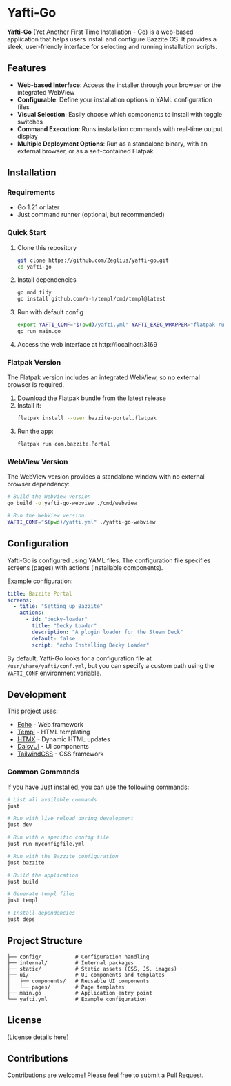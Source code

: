 # Yafti-Go

**Yafti-Go** (Yet Another First Time Installation - Go) is a web-based application that helps users install and configure Bazzite OS. It provides a sleek, user-friendly interface for selecting and running installation scripts.


## Features

- **Web-based Interface**: Access the installer through your browser or the integrated WebView
- **Configurable**: Define your installation options in YAML configuration files
- **Visual Selection**: Easily choose which components to install with toggle switches
- **Command Execution**: Runs installation commands with real-time output display
- **Multiple Deployment Options**: Run as a standalone binary, with an external browser, or as a self-contained Flatpak

## Installation

### Requirements

- Go 1.21 or later
- Just command runner (optional, but recommended)

### Quick Start

1. Clone this repository
   ```bash
   git clone https://github.com/Zeglius/yafti-go.git
   cd yafti-go
   ```

2. Install dependencies
   ```bash
   go mod tidy
   go install github.com/a-h/templ/cmd/templ@latest
   ```

3. Run with default config
   ```bash
   export YAFTI_CONF="$(pwd)/yafti.yml" YAFTI_EXEC_WRAPPER="flatpak run org.mozilla.firefox --kiosk --new-instance %u"
   go run main.go
   ```

4. Access the web interface at http://localhost:3169

### Flatpak Version

The Flatpak version includes an integrated WebView, so no external browser is required.

1. Download the Flatpak bundle from the latest release
2. Install it:
   ```bash
   flatpak install --user bazzite-portal.flatpak
   ```
3. Run the app:
   ```bash
   flatpak run com.bazzite.Portal
   ```

### WebView Version

The WebView version provides a standalone window with no external browser dependency:

```bash
# Build the WebView version
go build -o yafti-go-webview ./cmd/webview

# Run the WebView version
YAFTI_CONF="$(pwd)/yafti.yml" ./yafti-go-webview
```

## Configuration

Yafti-Go is configured using YAML files. The configuration file specifies screens (pages) with actions (installable components).

Example configuration:

```yaml
title: Bazzite Portal
screens:
  - title: "Setting up Bazzite"
    actions:
      - id: "decky-loader"
        title: "Decky Loader"
        description: "A plugin loader for the Steam Deck"
        default: false
        script: "echo Installing Decky Loader"
```

By default, Yafti-Go looks for a configuration file at `/usr/share/yafti/conf.yml`, but you can specify a custom path using the `YAFTI_CONF` environment variable.

## Development

This project uses:
- [Echo](https://echo.labstack.com/) - Web framework
- [Templ](https://templ.guide/) - HTML templating
- [HTMX](https://htmx.org/) - Dynamic HTML updates
- [DaisyUI](https://daisyui.com/) - UI components
- [TailwindCSS](https://tailwindcss.com/) - CSS framework

### Common Commands

If you have [Just](https://github.com/casey/just) installed, you can use the following commands:

```bash
# List all available commands
just

# Run with live reload during development
just dev

# Run with a specific config file
just run myconfigfile.yml

# Run with the Bazzite configuration
just bazzite

# Build the application
just build

# Generate templ files
just templ

# Install dependencies
just deps
```

## Project Structure

```
├── config/           # Configuration handling
├── internal/         # Internal packages
├── static/           # Static assets (CSS, JS, images)
├── ui/               # UI components and templates
│   ├── components/   # Reusable UI components
│   └── pages/        # Page templates
├── main.go           # Application entry point
└── yafti.yml         # Example configuration
```

## License

[License details here]

## Contributions

Contributions are welcome! Please feel free to submit a Pull Request.
